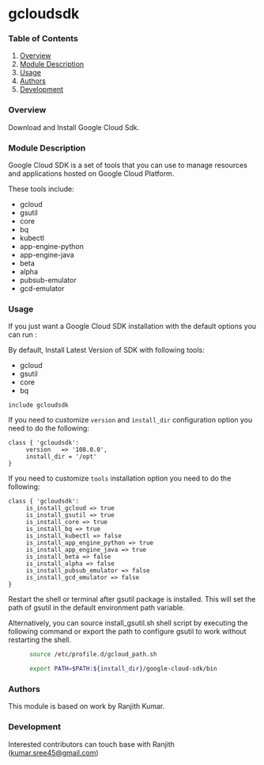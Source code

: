 # gcloudsdk #

### Table of Contents

1. [Overview][overview]
2. [Module Description][module-description]
3. [Usage][usage]
4. [Authors][authors]
5. [Development][development]

### Overview

Download and Install Google Cloud Sdk.

### Module Description

Google Cloud SDK is a set of tools that you can use to manage resources and applications hosted on Google Cloud Platform. 

These tools include:

- gcloud
- gsutil
- core
- bq
- kubectl
- app-engine-python
- app-engine-java
- beta
- alpha
- pubsub-emulator
- gcd-emulator

### Usage

If you just want a Google Cloud SDK installation with the default options you can run :

By default, Install Latest Version of SDK with following tools:

- gcloud
- gsutil
- core
- bq


```
include gcloudsdk
```

If you need to customize ```version``` and ```install_dir``` configuration option you need to do the following:

```
class { 'gcloudsdk':
     version   => '108.0.0',
     install_dir = '/opt'
}
```

If you need to customize ```tools``` installation option you need to do the following:

```
class { 'gcloudsdk':
     is_install_gcloud => true
     is_install_gsutil => true
     is_install_core => true
     is_install_bq => true
     is_install_kubectl => false
     is_install_app_engine_python => true
     is_install_app_engine_java => true
     is_install_beta => false
     is_install_alpha => false
     is_install_pubsub_emulator => false
     is_install_gcd_emulator => false
}
```

Restart the shell or terminal after gsutil package is installed. This will set the path of gsutil in the default environment path variable.

Alternatively, you can source install_gsutil.sh shell script by executing the following command or export the path to configure gsutil to work without restarting the shell.

  ```sh
        source /etc/profile.d/gcloud_path.sh
  ```

  ```sh
        export PATH=$PATH:${install_dir}/google-cloud-sdk/bin
  ```

### Authors
This module is based on work by Ranjith Kumar.

### Development
Interested contributors can touch base with Ranjith (kumar.sree45@gmail.com)

[overview]: https://github.com/RanjthKumar45/puppet-gcloudsdkt#overview
[module-description]: https://github.com/RanjthKumar45/puppet-gcloudsdkt#module-description
[usage]: https://github.com/RanjthKumar45/puppet-gcloudsdkt#usage
[authors]: https://github.com/RanjthKumar45/puppet-gcloudsdkt#authors
[development]: https://github.com/RanjthKumar45/puppet-gcloudsdkt#development

